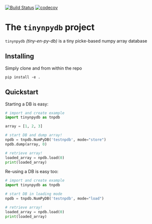 [![Build Status](https://travis-ci.com/quatrope/tinynpydb.svg?branch=main)](https://travis-ci.com/quatrope/tinynpydb)
[![codecov](https://codecov.io/gh/quatrope/tinynpydb/branch/main/graph/badge.svg?token=UNSGY6431V)](undefined)

# The `tinynpydb` project
`tinynpydb` _(tiny-en-py-db)_ is a tiny picke-based numpy array database

## Installing

Simply clone and from within the repo
```
pip install -e .
```

## Quickstart

Starting a DB is easy:

```python
# import and create example
import tinynpydb as tnpdb

array = [1, 2, 3]

# start DB and dump array!
npdb = tnpdb.NumPyDB('testnpdb', mode="store")
npdb.dump(array, 0)

# retrieve array!
loaded_array = npdb.load(0)
print(loaded_array)
```

Re-using a DB is easy too:

```python
# import and create example
import tinynpydb as tnpdb

# start DB in loading mode
npdb = tnpdb.NumPyDB('testnpdb', mode="load")

# retrieve array!
loaded_array = npdb.load(0)
print(loaded_array)
```